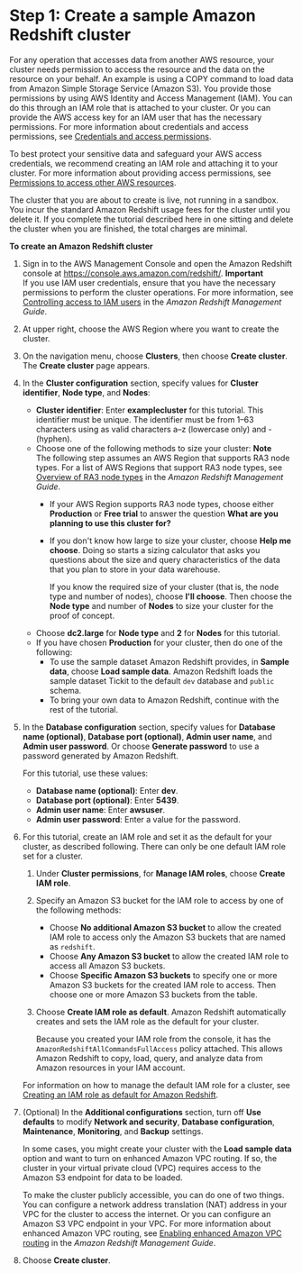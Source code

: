 # Step 1: Create a sample Amazon Redshift cluster<a name="rs-gsg-launch-sample-cluster"></a>

For any operation that accesses data from another AWS resource, your cluster needs permission to access the resource and the data on the resource on your behalf\. An example is using a COPY command to load data from Amazon Simple Storage Service \(Amazon S3\)\. You provide those permissions by using AWS Identity and Access Management \(IAM\)\. You can do this through an IAM role that is attached to your cluster\. Or you can provide the AWS access key for an IAM user that has the necessary permissions\. For more information about credentials and access permissions, see [Credentials and access permissions](https://docs.aws.amazon.com/redshift/latest/dg/loading-data-access-permissions.html)\. 

To best protect your sensitive data and safeguard your AWS access credentials, we recommend creating an IAM role and attaching it to your cluster\. For more information about providing access permissions, see [Permissions to access other AWS resources](https://docs.aws.amazon.com/redshift/latest/dg/copy-usage_notes-access-permissions.html)\.

The cluster that you are about to create is live, not running in a sandbox\. You incur the standard Amazon Redshift usage fees for the cluster until you delete it\. If you complete the tutorial described here in one sitting and delete the cluster when you are finished, the total charges are minimal\. 

**To create an Amazon Redshift cluster**

1. Sign in to the AWS Management Console and open the Amazon Redshift console at [https://console\.aws\.amazon\.com/redshift/](https://console.aws.amazon.com/redshift/)\.
**Important**  
If you use IAM user credentials, ensure that you have the necessary permissions to perform the cluster operations\. For more information, see [Controlling access to IAM users](https://docs.aws.amazon.com/redshift/latest/mgmt/iam-redshift-user-mgmt.html) in the *Amazon Redshift Management Guide*\.

1. At upper right, choose the AWS Region where you want to create the cluster\. 

1. On the navigation menu, choose **Clusters**, then choose **Create cluster**\. The **Create cluster** page appears\.

1. In the **Cluster configuration** section, specify values for **Cluster identifier**, **Node type**, and **Nodes**: 
   + **Cluster identifier**: Enter **examplecluster** for this tutorial\. This identifier must be unique\. The identifier must be from 1–63 characters using as valid characters a–z \(lowercase only\) and \- \(hyphen\)\. 
   + Choose one of the following methods to size your cluster:
**Note**  
The following step assumes an AWS Region that supports RA3 node types\. For a list of AWS Regions that support RA3 node types, see [Overview of RA3 node types](https://docs.aws.amazon.com/redshift/latest/mgmt/working-with-clusters.html#rs-ra3-node-types) in the *Amazon Redshift Management Guide*\. 
     + If your AWS Region supports RA3 node types, choose either **Production** or **Free trial** to answer the question **What are you planning to use this cluster for?** 
     + If you don't know how large to size your cluster, choose **Help me choose**\. Doing so starts a sizing calculator that asks you questions about the size and query characteristics of the data that you plan to store in your data warehouse\. 

       If you know the required size of your cluster \(that is, the node type and number of nodes\), choose **I'll choose**\. Then choose the **Node type** and number of **Nodes** to size your cluster for the proof of concept\.
   + Choose **dc2\.large** for **Node type** and **2** for **Nodes** for this tutorial\.
   + If you have chosen **Production** for your cluster, then do one of the following:
     + To use the sample dataset Amazon Redshift provides, in **Sample data**, choose **Load sample data**\. Amazon Redshift loads the sample dataset Tickit to the default `dev` database and `public` schema\.
     + To bring your own data to Amazon Redshift, continue with the rest of the tutorial\.

1. In the **Database configuration** section, specify values for **Database name \(optional\)**, **Database port \(optional\)**, **Admin user name**, and **Admin user password**\. Or choose **Generate password** to use a password generated by Amazon Redshift\.

   For this tutorial, use these values:
   + **Database name \(optional\)**: Enter **dev**\.
   + **Database port \(optional\)**: Enter **5439**\.
   + **Admin user name**: Enter **awsuser**\.
   + **Admin user password**: Enter a value for the password\.

1. For this tutorial, create an IAM role and set it as the default for your cluster, as described following\. There can only be one default IAM role set for a cluster\. 

   1. Under **Cluster permissions**, for **Manage IAM roles**, choose **Create IAM role**\.

   1. Specify an Amazon S3 bucket for the IAM role to access by one of the following methods:
      + Choose **No additional Amazon S3 bucket** to allow the created IAM role to access only the Amazon S3 buckets that are named as `redshift`\.
      + Choose **Any Amazon S3 bucket** to allow the created IAM role to access all Amazon S3 buckets\. 
      + Choose **Specific Amazon S3 buckets** to specify one or more Amazon S3 buckets for the created IAM role to access\. Then choose one or more Amazon S3 buckets from the table\.

   1. Choose **Create IAM role as default**\. Amazon Redshift automatically creates and sets the IAM role as the default for your cluster\.

      Because you created your IAM role from the console, it has the `AmazonRedshiftAllCommandsFullAccess` policy attached\. This allows Amazon Redshift to copy, load, query, and analyze data from Amazon resources in your IAM account\. 

   For information on how to manage the default IAM role for a cluster, see [Creating an IAM role as default for Amazon Redshift](https://docs.aws.amazon.com/redshift/latest/mgmt/default-iam-role.html)\.

1. \(Optional\) In the **Additional configurations** section, turn off **Use defaults** to modify **Network and security**, **Database configuration**, **Maintenance**, **Monitoring**, and **Backup** settings\.

   In some cases, you might create your cluster with the **Load sample data** option and want to turn on enhanced Amazon VPC routing\. If so, the cluster in your virtual private cloud \(VPC\) requires access to the Amazon S3 endpoint for data to be loaded\. 

   To make the cluster publicly accessible, you can do one of two things\. You can configure a network address translation \(NAT\) address in your VPC for the cluster to access the internet\. Or you can configure an Amazon S3 VPC endpoint in your VPC\. For more information about enhanced Amazon VPC routing, see [Enabling enhanced Amazon VPC routing](https://docs.aws.amazon.com/redshift/latest/mgmt/enhanced-vpc-enabling-cluster.html) in the *Amazon Redshift Management Guide*\. 

1. Choose **Create cluster**\. 